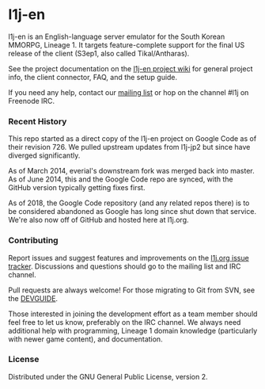 # l1j-en

l1j-en is an English-language server emulator for the South Korean MMORPG,
Lineage 1.  It targets feature-complete support for the final US release of the
client (S3ep1, also called Tikal/Antharas).

See the project documentation on the
[l1j-en project wiki](https://code.l1j.org/l1j/classic/wikis/home) for general
project info, the client connector, FAQ, and the setup guide.

If you need any help, contact our
[mailing list](https://groups.google.com/forum/#!forum/l1j-en) or hop on the
channel #l1j on Freenode IRC.

### Recent History

This repo started as a direct copy of the l1j-en project on Google Code as of
their revision 726.  We pulled upstream updates from l1j-jp2 but since have
diverged significantly.

As of March 2014, everial's downstream fork was merged back into master.  As of
June 2014, this and the Google Code repo are synced, with the GitHub version
typically getting fixes first.

As of 2018, the Google Code repository (and any related repos there) is to be
considered abandoned as Google has long since shut down that service.  We're
also now off of GitHub and hosted here at l1j.org.

### Contributing

Report issues and suggest features and improvements on the
[l1j.org issue tracker](https://code.l1j.org/l1j/classic/issues). Discussions and questions
should go to the mailing list and IRC channel.

Pull requests are always welcome!  For those migrating to Git from SVN, see the
[DEVGUIDE](https://github.com/l1j/en/blob/master/DEVGUIDE.md).

Those interested in joining the development effort as a team member should feel
free to let us know, preferably on the IRC channel.  We always need additional
help with programming, Lineage 1 domain knowledge (particularly with newer
game content), and documentation.

### License

Distributed under the GNU General Public License, version 2.
